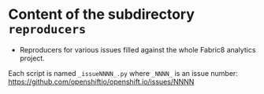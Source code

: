 # Content of the subdirectory `reproducers`

  * Reproducers for various issues filled against the whole Fabric8 analytics project.

Each script is named `_issueNNNN_.py` where `_NNNN_` is an issue number:
https://github.com/openshiftio/openshift.io/issues/NNNN
